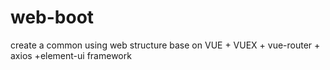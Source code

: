 # web-boot
create a common using web structure base on VUE + VUEX + vue-router + axios +element-ui framework
